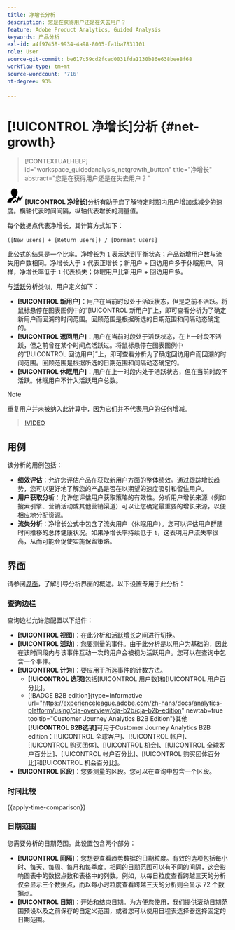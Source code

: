 ```yaml
---
title: 净增长分析
description: 您是在获得用户还是在失去用户？
feature: Adobe Product Analytics, Guided Analysis
keywords: 产品分析
exl-id: a4f97458-9934-4a98-8005-fa1ba7831101
role: User
source-git-commit: be617c59cd2fced0031fda1130b86e638bee8f68
workflow-type: tm+mt
source-wordcount: '716'
ht-degree: 93%

---
```


# [!UICONTROL 净增长]分析 {#net-growth}

<!-- markdownlint-disable MD034 -->

>[!CONTEXTUALHELP]
>id="workspace_guidedanalysis_netgrowth_button"
>title="净增长"
>abstract="您是在获得用户还是在失去用户？"

<!-- markdownlint-enable MD034 -->

![NetGrowth](/help/assets/icons/NetGrowth.svg) **[!UICONTROL 净增长]**&#x200B;分析有助于您了解特定时期内用户增加或减少的速度。横轴代表时间间隔，纵轴代表增长的测量值。

每个数据点代表净增长，其计算方式如下：

`([New users] + [Return users]) / [Dormant users]`

此公式的结果是一个比率。净增长为 `1` 表示达到平衡状态；产品新增用户数与流失用户数相同。净增长大于 `1` 代表正增长；新用户 + 回访用户多于休眠用户。同样，净增长率低于 `1` 代表损失；休眠用户比新用户 + 回访用户多。

与[活跃](active-growth.md)分析类似，用户定义如下：

* **[!UICONTROL 新用户]**：用户在当前时段处于活跃状态，但是之前不活跃。将鼠标悬停在图表图例中的“[!UICONTROL 新用户]”上，即可查看分析为了确定新用户而回溯的时间范围。回顾范围是根据所选的日期范围和间隔动态确定的。
* **[!UICONTROL 返回用户]**：用户在当前时段处于活跃状态，在上一时段不活跃，但之前曾在某个时间点活跃过。将鼠标悬停在图表图例中的“[!UICONTROL 回访用户]”上，即可查看分析为了确定回访用户而回溯的时间范围。回顾范围是根据所选的日期范围和间隔动态确定的。
* **[!UICONTROL 休眠用户]**：用户在上一时段内处于活跃状态，但在当前时段不活跃。休眠用户不计入活跃用户总数。

>[!NOTE]
>
>重复用户并未被纳入此计算中，因为它们并不代表用户的任何增减。

>[!VIDEO](https://video.tv.adobe.com/v/3423458/?quality=12&learn=on&captions=chi_hans)


## 用例

该分析的用例包括：

* **绩效评估**：允许您评估产品在获取新用户方面的整体绩效。通过跟踪增长趋势，您可以更好地了解您的产品是否在以期望的速度吸引和留住用户。
* **用户获取分析**：允许您评估用户获取策略的有效性。分析用户增长来源（例如搜索引擎、营销活动或其他营销渠道）可以让您确定最重要的增长来源，以便相应地分配资源。
* **流失分析**：净增长公式中包含了流失用户（休眠用户）。您可以评估用户群随时间推移的总体健康状况。如果净增长率持续低于 `1`，这表明用户流失率很高，从而可能会促使实施保留策略。

## 界面

请参阅[界面](../overview.md#interface)，了解引导分析界面的概述。以下设置专用于此分析：

### 查询边栏

查询边栏允许您配置以下组件：

* **[!UICONTROL 视图]**：在此分析和[活跃增长](active-growth.md)之间进行切换。
* **[!UICONTROL 活动]**：您要测量的事件。由于此分析是以用户为基础的，因此在该时间段内与该事件互动一次的用户会被视为活跃用户。您可以在查询中包含一个事件。
* **[!UICONTROL 计为]**：要应用于所选事件的计数方法。 <ul><li>**[!UICONTROL 选项]**&#x200B;包括[!UICONTROL 用户数]和[!UICONTROL 用户百分比]。</li><li>[!BADGE B2B edition]{type=Informative url="https://experienceleague.adobe.com/zh-hans/docs/analytics-platform/using/cja-overview/cja-b2b/cja-b2b-edition" newtab=true tooltip="Customer Journey Analytics B2B Edition"}其他&#x200B;**[!UICONTROL B2B选项]**&#x200B;可用于Customer Journey Analytics B2B edition：[!UICONTROL 全球客户]、[!UICONTROL 帐户]、[!UICONTROL 购买团体]、[!UICONTROL 机会]、[!UICONTROL 全球客户百分比]、[!UICONTROL 帐户百分比]、[!UICONTROL 购买团体百分比]和[!UICONTROL 机会百分比]。</li></ul>
* **[!UICONTROL 区段]**：您要测量的区段。您可以在查询中包含一个区段。

### 时间比较

{{apply-time-comparison}}

### 日期范围

您需要分析的日期范围。此设置包含两个部分：

* **[!UICONTROL 间隔]**：您想要查看趋势数据的日期粒度。有效的选项包括每小时、每天、每周、每月和每季度。相同的日期范围可以有不同的间隔，这会影响图表中的数据点数和表格中的列数。例如，以每日粒度查看跨越三天的分析仅会显示三个数据点，而以每小时粒度查看跨越三天的分析则会显示 72 个数据点。
* **[!UICONTROL 日期]**：开始和结束日期。为方便您使用，我们提供滚动日期范围预设以及之前保存的自定义范围，或者您可以使用日程表选择器选择固定的日期范围。

<!-- 
## Example

See below for an example of the analysis.

![Net growth compare](../assets/net-growth-compare.png)

-->
